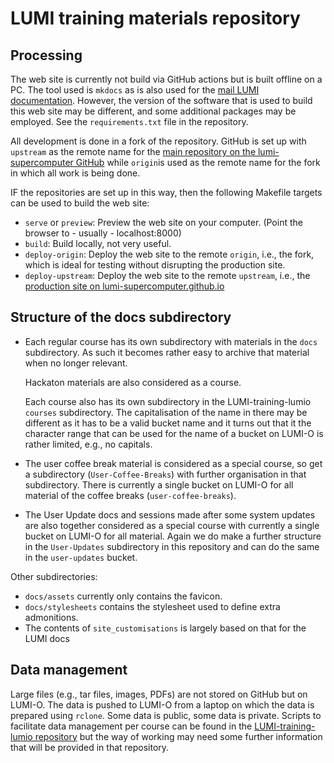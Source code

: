# LUMI training materials repository

## Processing

The web site is currently not build via GitHub actions but is built offline
on a PC. The tool used is `mkdocs` as is also used for the 
[mail LUMI documentation](https://github.com/Lumi-supercomputer/lumi-userguide).
However, the version of the software that is used to build this web site may be
different, and some additional packages may be employed. See the 
`requirements.txt` file in the repository.

All development is done in a fork of the repository. GitHub is set up with
`upstream` as the remote name for the 
[main repository on the lumi-supercomputer GitHub](https://github.com/Lumi-supercomputer/LUMI-training-materials)
while `origin`is used as the remote name for the fork in which all work is being done.

IF the repositories are set up in this way, then the following Makefile targets can
be used to build the web site:

-   `serve` or `preview`: Preview the web site on your computer. (Point the browser to - usually - localhost:8000)
-   `build`: Build locally, not very useful.
-   `deploy-origin`: Deploy the web site to the remote `origin`, i.e., the fork, which is ideal for testing without
    disrupting the production site.
-   `deploy-upstream`: Deploy the web site to the remote `upstream`, i.e., the 
    [production site on lumi-supercomputer.github.io](https://lumi-supercomputer.github.io/LUMI-training-materials/)


## Structure of the docs subdirectory

-   Each regular course has its own subdirectory with materials in the `docs` subdirectory. As such it becomes
    rather easy to archive that material when no longer relevant.

    Hackaton materials are also considered as a course.

    Each course also has its own subdirectory in the LUMI-training-lumio `courses` subdirectory. The capitalisation
    of the name in there may be different as it has to be a valid bucket name and it turns out that it the character
    range that can be used for the name of a bucket on LUMI-O is rather limited, e.g., no capitals.

-   The user coffee break material is considered as a special course, so get a subdirectory (`User-Coffee-Breaks`) 
    with further organisation in that subdirectory. 
    There is currently a single bucket on LUMI-O for all material of the coffee breaks (`user-coffee-breaks`).

-   The User Update docs and sessions made after some system updates are also together considered as a special course
    with currently a single bucket on LUMI-O for all material. Again we do make a further structure in the `User-Updates` 
    subdirectory in this repository and can do the same in the `user-updates` bucket.

Other subdirectories:

-   `docs/assets` currently only contains the favicon.
-   `docs/stylesheets` contains the stylesheet used to define extra admonitions.
-   The contents of `site_customisations` is largely based on that for the LUMI docs


## Data management

Large files (e.g., tar files, images, PDFs) are not stored on GitHub but on
LUMI-O. The data is pushed to LUMI-O from a laptop on which the data is
prepared using `rclone`. Some data is public, some data is private. 
Scripts to facilitate data management per course can be found in the
[LUMI-training-lumio repository](https://github.com/klust/LUMI-training-lumio)
but the way of working may need some further information that will be provided
in that repository.
